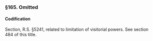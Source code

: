 ### §165. Omitted ###

#### Codification ####

Section, R.S. §5241, related to limitation of visitorial powers. See section 484 of this title.